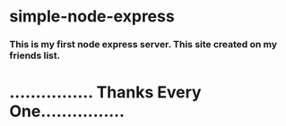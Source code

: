 # simple-node-express

### This is my first node express server. This site created on my friends list.

# ................ Thanks Every One................
